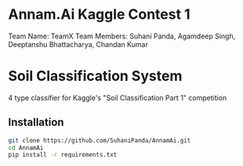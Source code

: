 # Annam.Ai Kaggle Contest 1
Team Name: TeamX
Team Members: Suhani Panda, Agamdeep Singh, Deeptanshu Bhattacharya, Chandan Kumar
# Soil Classification System

4 type classifier for Kaggle's "Soil Classification Part 1" competition

## Installation
```bash
git clone https://github.com/SuhaniPanda/AnnamAi.git
cd AnnamAi
pip install -r requirements.txt

